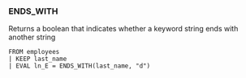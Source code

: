 <!--
This is generated by ESQL's AbstractFunctionTestCase. Do no edit it. See ../README.md for how to regenerate it.
-->

### ENDS_WITH
Returns a boolean that indicates whether a keyword string ends with another string

```
FROM employees
| KEEP last_name
| EVAL ln_E = ENDS_WITH(last_name, "d")
```

